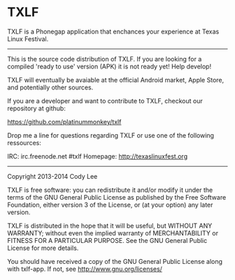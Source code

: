 TXLF
=======

TXLF is a Phonegap application that enchances your experience at Texas Linux Festival.

***

This is the source code distribution of TXLF. If you are looking for a compiled 'ready to use' version (APK) it is not ready yet! Help develop!

TXLF will eventually be avaiable at the official Android market, Apple Store, and potentially other sources.

If you are a developer and want to contribute to TXLF, checkout our repository at github:

 https://github.com/platinummonkey/txlf

Drop me a line for questions regarding TXLF or use one of the following ressources:

IRC: irc.freenode.net #txlf
Homepage: http://texaslinuxfest.org

***

Copyright 2013-2014 Cody Lee

TXLF is free software: you can redistribute it and/or modify it under the terms of the GNU General Public License as published by the Free Software Foundation, either version 3 of the License, or (at your option) any later version.

TXLF is distributed in the hope that it will be useful, but WITHOUT ANY WARRANTY; without even the implied warranty of MERCHANTABILITY or FITNESS FOR A PARTICULAR PURPOSE. See the GNU General Public License for more details.

You should have received a copy of the GNU General Public License along with txlf-app. If not, see http://www.gnu.org/licenses/
